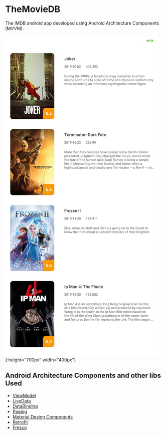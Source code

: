 # TheMovieDB
The IMDB android app developed using Android Architecture Components (MVVM).

![App Screenshot](https://github.com/nasrimohseni/themoviedb/blob/master/Screenshot_2019-11-16-09-31-25-503_af.nasri.imdb.jpg){:height="700px" width="400px"}

## Android Architecture Components and other libs Used
* [ViewModel](https://developer.android.com/topic/libraries/architecture/viewmodel)
* [LiveData](https://developer.android.com/topic/libraries/architecture/livedata)
* [DataBinding](https://developer.android.com/topic/libraries/data-binding)
* [Paging](https://developer.android.com/topic/libraries/architecture/paging)
* [Material Design Components](https://material.io/develop/android/)
* [Retrofit](https://square.github.io/retrofit/)
* [Fresco](https://github.com/facebook/fresco)
